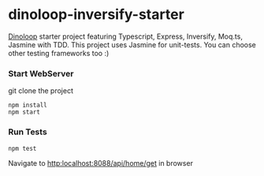 # dinoloop-inversify-starter
[Dinoloop](https://github.com/ParallelTask/dinoloop) starter project featuring Typescript, Express, Inversify, Moq.ts, Jasmine with TDD. This project uses Jasmine for unit-tests. You can choose other testing frameworks too :)

### Start WebServer
git clone the project

```
npm install
npm start
```

### Run Tests
```
npm test
```

Navigate to [http:localhost:8088/api/home/get](http:localhost:8088/api/home/) in browser
